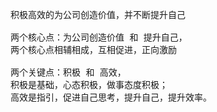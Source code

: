 <pre>
积极高效的为公司创造价值，并不断提升自己

两个核心点：为公司创造价值 和 提升自己，
两个核心点相辅相成，互相促进，正向激励

两个关键点：积极 和 高效，
积极是基础，心态积极，做事态度积极；
高效是指引，促进自己思考，提升自己，提升效率。

</pre>
